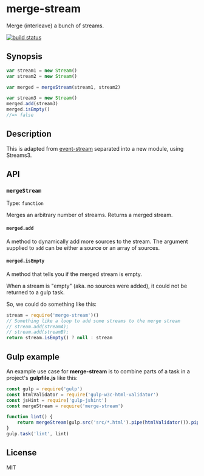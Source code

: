 # merge-stream

Merge (interleave) a bunch of streams.

[![build status](https://secure.travis-ci.org/grncdr/merge-stream.svg?branch=master)](http://travis-ci.org/grncdr/merge-stream)

## Synopsis

```javascript
var stream1 = new Stream()
var stream2 = new Stream()

var merged = mergeStream(stream1, stream2)

var stream3 = new Stream()
merged.add(stream3)
merged.isEmpty()
//=> false
```

## Description

This is adapted from [event-stream](https://github.com/dominictarr/event-stream) separated into a new module, using Streams3.

## API

### `mergeStream`

Type: `function`

Merges an arbitrary number of streams. Returns a merged stream.

#### `merged.add`

A method to dynamically add more sources to the stream. The argument supplied to `add` can be either a source or an array of sources.

#### `merged.isEmpty`

A method that tells you if the merged stream is empty.

When a stream is "empty" (aka. no sources were added), it could not be returned to a gulp task.

So, we could do something like this:

```js
stream = require('merge-stream')()
// Something like a loop to add some streams to the merge stream
// stream.add(streamA);
// stream.add(streamB);
return stream.isEmpty() ? null : stream
```

## Gulp example

An example use case for **merge-stream** is to combine parts of a task in a project's **gulpfile.js** like this:

```js
const gulp = require('gulp')
const htmlValidator = require('gulp-w3c-html-validator')
const jsHint = require('gulp-jshint')
const mergeStream = require('merge-stream')

function lint() {
	return mergeStream(gulp.src('src/*.html').pipe(htmlValidator()).pipe(htmlValidator.reporter()), gulp.src('src/*.js').pipe(jsHint()).pipe(jsHint.reporter()))
}
gulp.task('lint', lint)
```

## License

MIT
